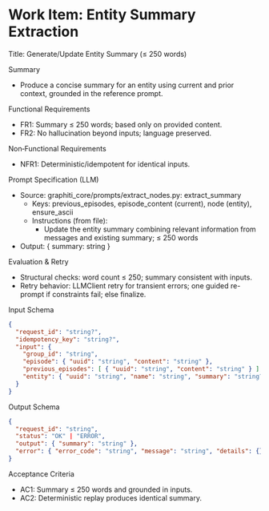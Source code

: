 # Work Item: Entity Summary Extraction

Title: Generate/Update Entity Summary (≤ 250 words)

Summary
- Produce a concise summary for an entity using current and prior context, grounded in the reference prompt.

Functional Requirements
- FR1: Summary ≤ 250 words; based only on provided content.
- FR2: No hallucination beyond inputs; language preserved.

Non‑Functional Requirements
- NFR1: Deterministic/idempotent for identical inputs.

Prompt Specification (LLM)
- Source: graphiti_core/prompts/extract_nodes.py: extract_summary
  - Keys: previous_episodes, episode_content (current), node (entity), ensure_ascii
  - Instructions (from file):
    - Update the entity summary combining relevant information from messages and existing summary; ≤ 250 words
- Output: { summary: string }

Evaluation & Retry
- Structural checks: word count ≤ 250; summary consistent with inputs.
- Retry behavior: LLMClient retry for transient errors; one guided re-prompt if constraints fail; else finalize.

Input Schema
```json
{
  "request_id": "string?",
  "idempotency_key": "string?",
  "input": {
    "group_id": "string",
    "episode": { "uuid": "string", "content": "string" },
    "previous_episodes": [ { "uuid": "string", "content": "string" } ],
    "entity": { "uuid": "string", "name": "string", "summary": "string?" }
  }
}
```

Output Schema
```json
{
  "request_id": "string",
  "status": "OK" | "ERROR",
  "output": { "summary": "string" },
  "error": { "error_code": "string", "message": "string", "details": {} }
}
```

Acceptance Criteria
- AC1: Summary ≤ 250 words and grounded in inputs.
- AC2: Deterministic replay produces identical summary.

